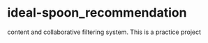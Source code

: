 # ideal-spoon_recommendation
content and collaborative filtering system.
This is a practice project
